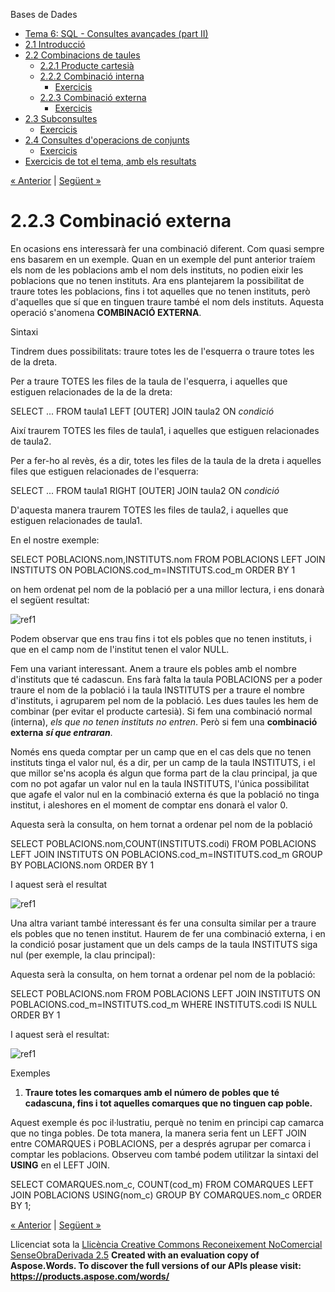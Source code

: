Bases de Dades

- [Tema 6: SQL - Consultes avançades (part II)](index.md)
- [2.1 Introducció](21_introducci.md)
- [2.2 Combinacions de taules](22_combinacions_de_taules.md) 
  - [2.2.1 Producte cartesià](221_producte_cartesi.md)
  - [2.2.2 Combinació interna](222_combinaci_interna.md) 
    - [Exercicis](exercicis.md)
  - [2.2.3 Combinació externa](223_combinaci_externa.md) 
    - [Exercicis](exercicis0.md)
- [2.3 Subconsultes](23_subconsultes.md) 
  - [Exercicis](exercicis1.md)
- [2.4 Consultes d'operacions de conjunts](24_consultes_doperacions_de_conjunts.md) 
  - [Exercicis](exercicis2.md)
- [Exercicis de tot el tema, amb els resultats](exercicis_de_tot_el_tema_amb_els_resultats.md)

[« Anterior](exercicis.md) | [Següent »](exercicis0.md)
# <a name="main"></a>**2.2.3 Combinació externa**


En ocasions ens interessarà fer una combinació diferent. Com quasi sempre ens basarem en un exemple. Quan en un exemple del punt anterior traíem els nom de les poblacions amb el nom dels instituts, no podien eixir les poblacions que no tenen instituts. Ara ens plantejarem la possibilitat de traure totes les poblacions, fins i tot aquelles que no tenen instituts, però d'aquelles que sí que en tinguen traure també el nom dels instituts. Aquesta operació s'anomena **COMBINACIÓ EXTERNA**.

Sintaxi

Tindrem dues possibilitats: traure totes les de l'esquerra o traure totes les de la dreta.

Per a traure TOTES les files de la taula de l'esquerra, i aquelles que estiguen relacionades de la de la dreta:

SELECT ... 
FROM taula1 LEFT [OUTER] JOIN taula2 ON *condició*

Així traurem TOTES les files de taula1, i aquelles que estiguen relacionades de taula2.



Per a fer-ho al revès, és a dir, totes les files de la taula de la dreta i aquelles files que estiguen relacionades de l'esquerra: 

SELECT ... 
FROM taula1 RIGHT [OUTER] JOIN taula2 ON *condició*

D'aquesta manera traurem TOTES les files de taula2, i aquelles que estiguen relacionades de taula1.



En el nostre exemple:

SELECT POBLACIONS.nom,INSTITUTS.nom
FROM POBLACIONS LEFT JOIN INSTITUTS ON POBLACIONS.cod\_m=INSTITUTS.cod\_m
ORDER BY 1

on hem ordenat pel nom de la població per a una millor lectura, i ens donarà el següent resultat:

![ref1]

Podem observar que ens trau fins i tot els pobles que no tenen instituts, i que en el camp nom de l'institut tenen el valor NULL.

Fem una variant interessant. Anem a traure els pobles amb el nombre d'instituts que té cadascun. Ens farà falta la taula POBLACIONS per a poder traure el nom de la població i la taula INSTITUTS per a traure el nombre d'instituts, i agruparem pel nom de la població. Les dues taules les hem de combinar (per evitar el producte cartesià). Si fem una combinació normal (interna), *els que no tenen instituts no entren*. Però si fem una **combinació externa** ***sí que entraran***.

Només ens queda comptar per un camp que en el cas dels que no tenen instituts tinga el valor nul, és a dir, per un camp de la taula INSTITUTS, i el que millor se'ns acopla és algun que forma part de la clau principal, ja que com no pot agafar un valor nul en la taula INSTITUTS, l'única possibilitat que agafe el valor nul en la combinació externa és que la població no tinga institut, i aleshores en el moment de comptar ens donarà el valor 0.

Aquesta serà la consulta, on hem tornat a ordenar pel nom de la població

SELECT POBLACIONS.nom,COUNT(INSTITUTS.codi)
FROM POBLACIONS LEFT JOIN INSTITUTS ON POBLACIONS.cod\_m=INSTITUTS.cod\_m
GROUP BY POBLACIONS.nom
ORDER BY 1

I aquest serà el resultat

![ref1]



Una altra variant també interessant és fer una consulta similar per a traure els pobles que no tenen institut. Haurem de fer una combinació externa, i en la condició posar justament que un dels camps de la taula INSTITUTS siga nul (per exemple, la clau principal):

Aquesta serà la consulta, on hem tornat a ordenar pel nom de la població:

SELECT POBLACIONS.nom
FROM POBLACIONS LEFT JOIN INSTITUTS ON POBLACIONS.cod\_m=INSTITUTS.cod\_m
WHERE INSTITUTS.codi IS NULL
ORDER BY 1

I aquest serà el resultat:

![ref1]

Exemples

1. **Traure totes les comarques amb el número de pobles que té cadascuna, fins i tot aquelles comarques que no tinguen cap poble.**

Aquest exemple és poc il·lustratiu, perquè no tenim en principi cap camarca que no tinga pobles. De tota manera, la manera seria fent un LEFT JOIN entre COMARQUES i POBLACIONS, per a després agrupar per comarca i comptar les poblacions. Observeu com també podem utilitzar la sintaxi del **USING** en el LEFT JOIN.

SELECT COMARQUES.nom\_c, COUNT(cod\_m)
FROM COMARQUES LEFT JOIN POBLACIONS USING(nom\_c)
GROUP BY COMARQUES.nom\_c
ORDER BY 1;



[« Anterior](exercicis.md) | [Següent »](exercicis0.md)

Llicenciat sota la [Llicència Creative Commons Reconeixement NoComercial SenseObraDerivada 2.5](http://creativecommons.org/licenses/by-nc-nd/2.5/)
**Created with an evaluation copy of Aspose.Words. To discover the full versions of our APIs please visit: https://products.aspose.com/words/**

[ref1]: 223_combinaci_externa.002.png
